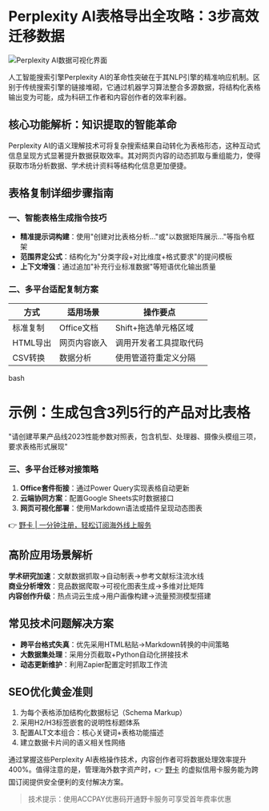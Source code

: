 # Perplexity AI表格导出全攻略：3步高效迁移数据

![Perplexity AI数据可视化界面](https://bbtdd.com/wp-content/uploads/img/759430453.webp)

人工智能搜索引擎Perplexity AI的革命性突破在于其NLP引擎的精准响应机制。区别于传统搜索引擎的链接堆砌，它通过机器学习算法整合多源数据，将结构化表格输出变为可能，成为科研工作者和内容创作者的效率利器。

## 核心功能解析：知识提取的智能革命
Perplexity AI的语义理解技术可将复杂搜索结果自动转化为表格形态，这种互动式信息呈现方式显著提升数据获取效率。其对网页内容的动态抓取与重组能力，使得获取市场分析数据、学术统计资料等结构化信息更加便捷。

## 表格复制详细步骤指南

### 一、智能表格生成指令技巧
- **精准提示词构建**：使用"创建对比表格分析..."或"以数据矩阵展示..."等指令框架
- **范围界定公式**：结构化为"分类字段+对比维度+格式要求"的提问模板
- **上下文增强**：通过追加"补充行业标准数据"等短语优化输出质量

### 二、多平台适配复制方案
| 方式          | 适用场景       | 操作要点                 |
|---------------|----------------|--------------------------|
| 标准复制       | Office文档     | Shift+拖选单元格区域      |
| HTML导出      | 网页内容嵌入   | 调用开发者工具提取代码    |
| CSV转换       | 数据分析       | 使用管道符重定义分隔      |

bash
# 示例：生成包含3列5行的产品对比表格
"请创建苹果产品线2023性能参数对照表，包含机型、处理器、摄像头模组三项，要求表格形式展现"


### 三、多平台迁移对接策略
1. **Office套件衔接**：通过Power Query实现表格自动更新
2. **云端协同方案**：配置Google Sheets实时数据接口
3. **网页可视化部署**：使用Markdown语法或插件呈现动态图表

👉 [野卡 | 一分钟注册，轻松订阅海外线上服务](https://bbtdd.com/yeka)

## 高阶应用场景解析
**学术研究加速**：文献数据抓取→自动制表→参考文献标注流水线  
**商业分析增效**：竞品数据爬取→可视化图表生成→多维对比矩阵  
**内容创作升级**：热点词云生成→用户画像构建→流量预测模型搭建

## 常见技术问题解决方案
- **跨平台格式失真**：优先采用HTML粘贴→Markdown转换的中间策略
- **大数据集处理**：采用分页截取+Python自动化拼接技术
- **动态更新维护**：利用Zapier配置定时抓取工作流

## SEO优化黄金准则
1. 为每个表格添加结构化数据标记（Schema Markup）
2. 采用H2/H3标签嵌套的说明性标题体系
3. 配置ALT文本组合：核心关键词+表格功能描述
4. 建立数据卡片间的语义相关性网络

通过掌握这些Perplexity AI表格操作技术，内容创作者可将数据处理效率提升400%。值得注意的是，管理海外数字资产时，👉 [野卡](https://bbtdd.com/yeka) 的虚拟信用卡服务能为跨国订阅提供安全便利的支付解决方案。

> 技术提示：使用ACCPAY优惠码开通野卡服务可享受首年费率优惠